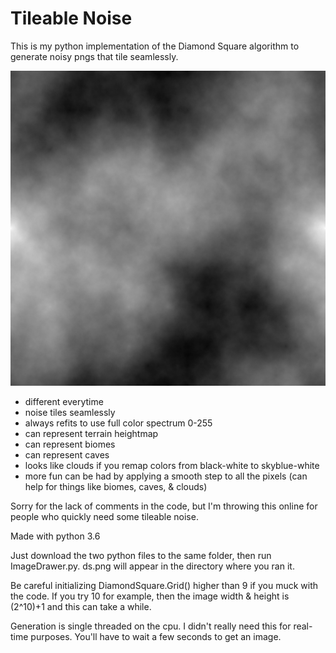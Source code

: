 # Tileable Noise
This is my python implementation of the Diamond Square algorithm to generate noisy pngs that tile seamlessly.

![Test Image 1](https://github.com/DebrisHauler/TileableNoise/blob/master/ds.png)

* different everytime
* noise tiles seamlessly
* always refits to use full color spectrum 0-255
* can represent terrain heightmap
* can represent biomes
* can represent caves
* looks like clouds if you remap colors from black-white to skyblue-white
* more fun can be had by applying a smooth step to all the pixels (can help for things like biomes, caves, & clouds)


Sorry for the lack of comments in the code, but I'm throwing this online for people who quickly need some tileable noise.

Made with python 3.6

Just download the two python files to the same folder, then run ImageDrawer.py. ds.png will appear in the directory where you ran it.

Be careful initializing DiamondSquare.Grid() higher than 9 if you muck with the code. If you try 10 for example, then the image width & height is (2^10)+1 and this can take a while.

Generation is single threaded on the cpu. I didn't really need this for real-time purposes. You'll have to wait a few seconds to get an image.
